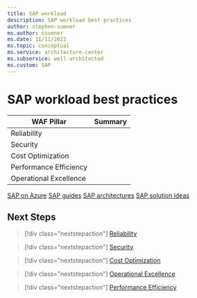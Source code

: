 ```yaml
---
title: SAP workload 
description: SAP workload best practices
author: stephen-sumner
ms.author: ssumner
ms.date: 11/11/2022
ms.topic: conceptual
ms.service: architecture-center
ms.subservice: well-architected
ms.custom: SAP
---
```


# SAP workload best practices

| WAF Pillar | Summary |
| --- | --- |
| Reliability | |
| Security| |
| Cost Optimization | |
| Performance Efficiency | |
| Operational Excellence | |


[SAP on Azure](/azure/virtual-machines/workloads/sap/get-started)
[SAP guides](/azure/virtual-machines/workloads/sap/sap-deployment-checklist)
[SAP architectures](/azure/architecture/example-scenario/apps/sap-dev-test)
[SAP solution ideas](/azure/architecture/solution-ideas/articles/sap-netweaver-on-sql-server)

## Next Steps

>[!div class="nextstepaction"]
>[Reliability](./reliability.md)

>[!div class="nextstepaction"]
>[Security](./security.md)

>[!div class="nextstepaction"]
>[Cost Optimization](./cost-optimization.md)

>[!div class="nextstepaction"]
>[Operational Excellence](./operational-excellence.md)

>[!div class="nextstepaction"]
>[Performance Efficiency](./performance-efficiency.md)

